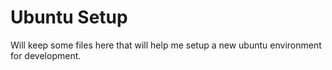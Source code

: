 Ubuntu Setup
============

Will keep some files here that will help me setup a new ubuntu environment for development.

